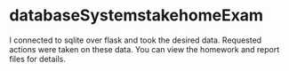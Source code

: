 # databaseSystemstakehomeExam

I connected to sqlite over flask and took the desired data. Requested actions were taken on these data. 
You can view the homework and report files for details.
